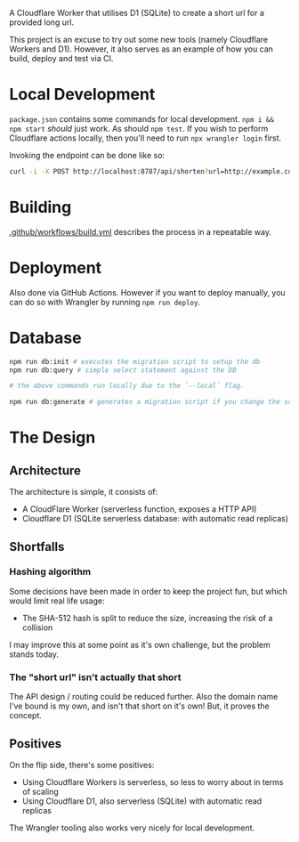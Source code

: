 A Cloudflare Worker that utilises D1 (SQLite) to create a short url for a provided long url.

This project is an excuse to try out some new tools (namely Cloudflare Workers and D1). However, it also serves as an example of how you can build, deploy and test via CI.

# Local Development

`package.json` contains some commands for local development. `npm i && npm start` _should_ just work. As should `npm test`. If you wish to perform Cloudflare actions locally, then you'll need to run `npx wrangler login` first.

Invoking the endpoint can be done like so:

```bash
curl -i -X POST http://localhost:8787/api/shorten?url=http://example.com # response returns an alternative url that can be used for requests and returns a 301 to the original URL
```

# Building

[.github/workflows/build.yml](.github/workflows/build.yml) describes the process in a repeatable way.

# Deployment

Also done via GitHub Actions. However if you want to deploy manually, you can do so with Wrangler by running `npm run deploy`.

# Database

```bash
npm run db:init # executes the migration script to setup the db
npm run db:query # simple select statement against the DB

# the above commands run locally due to the `--local` flag.

npm run db:generate # generates a migration script if you change the schema
```

# The Design

## Architecture

The architecture is simple, it consists of:

- A CloudFlare Worker (serverless function, exposes a HTTP API)
- Cloudflare D1 (SQLite serverless database: with automatic read replicas)

## Shortfalls

### Hashing algorithm

Some decisions have been made in order to keep the project fun, but which would limit real life usage:

- The SHA-512 hash is split to reduce the size, increasing the risk of a collision

I may improve this at some point as it's own challenge, but the problem stands today.

### The "short url" isn't actually that short

The API design / routing could be reduced further. Also the domain name I've bound is my own, and isn't that short on it's own! But, it proves the concept.

## Positives

On the flip side, there's some positives:

- Using Cloudflare Workers is serverless, so less to worry about in terms of scaling
- Using Cloudflare D1, also serverless (SQLite) with automatic read replicas

The Wrangler tooling also works very nicely for local development.
